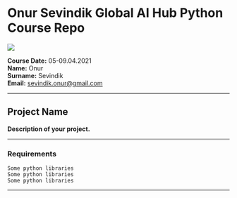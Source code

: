 # Onur Sevindik **Global AI Hub** Python Course Repo


![](img/newlogo.png)

**Course Date:** 05-09.04.2021  
**Name:** Onur  
**Surname:** Sevindik  
**Email:** sevindik.onur@gmail.com  

---

## Project Name
**Description of your project.**

---

### Requirements
```
Some python libraries  
Some python libraries  
Some python libraries  
```
---
